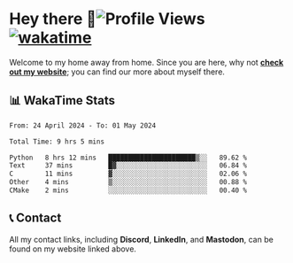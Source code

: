 # Hey there :wave:![Profile Views](https://komarev.com/ghpvc/?username=skifli) [![wakatime](https://wakatime.com/badge/user/b4317b02-0c6d-457b-82a4-a448b8a8d1df.svg)](https://wakatime.com/@b4317b02-0c6d-457b-82a4-a448b8a8d1df)

Welcome to my home away from home. Since you are here, why not [**check out my website**](https://skifli.github.io); you can find our more about myself there.

## 📊 WakaTime Stats

<!--START_SECTION:waka-->

```txt
From: 24 April 2024 - To: 01 May 2024

Total Time: 9 hrs 5 mins

Python   8 hrs 12 mins   ██████████████████████▒░░   89.62 %
Text     37 mins         █▓░░░░░░░░░░░░░░░░░░░░░░░   06.84 %
C        11 mins         ▓░░░░░░░░░░░░░░░░░░░░░░░░   02.06 %
Other    4 mins          ▒░░░░░░░░░░░░░░░░░░░░░░░░   00.88 %
CMake    2 mins          ░░░░░░░░░░░░░░░░░░░░░░░░░   00.40 %
```

<!--END_SECTION:waka-->

## 📞 Contact

All my contact links, including **Discord**, **LinkedIn**, and **Mastodon**, can be found on my website linked above.
